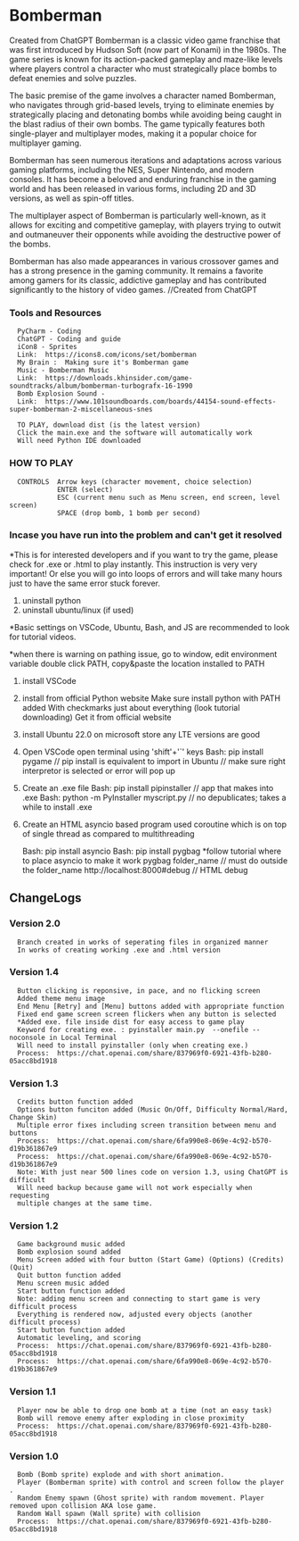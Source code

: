 # Bomberman
Created from ChatGPT
Bomberman is a classic video game franchise that was first introduced by Hudson Soft (now
part of Konami) in the 1980s. The game series is known for its action-packed gameplay and 
maze-like levels where players control a character who must strategically place bombs to 
defeat enemies and solve puzzles.

The basic premise of the game involves a character named Bomberman, who navigates 
through grid-based levels, trying to eliminate enemies by strategically placing and 
detonating bombs while avoiding being caught in the blast radius of their own bombs. The 
game typically features both single-player and multiplayer modes, making it a popular 
choice for multiplayer gaming.

Bomberman has seen numerous iterations and adaptations across various gaming 
platforms, including the NES, Super Nintendo, and modern consoles. It has become a 
beloved and enduring franchise in the gaming world and has been released in various forms, 
including 2D and 3D versions, as well as spin-off titles.

The multiplayer aspect of Bomberman is particularly well-known, as it allows for exciting and 
competitive gameplay, with players trying to outwit and outmaneuver their opponents while 
avoiding the destructive power of the bombs.

Bomberman has also made appearances in various crossover games and has a strong 
presence in the gaming community. It remains a favorite among gamers for its classic, 
addictive gameplay and has contributed significantly to the history of video games.
//Created from ChatGPT


### Tools and Resources
      PyCharm - Coding
      ChatGPT - Coding and guide
      iCon8 - Sprites
      Link:  https://icons8.com/icons/set/bomberman
      My Brain :  Making sure it's Bomberman game
      Music - Bomberman Music
      Link:  https://downloads.khinsider.com/game-soundtracks/album/bomberman-turbografx-16-1990
      Bomb Explosion Sound - 
      Link:  https://www.101soundboards.com/boards/44154-sound-effects-super-bomberman-2-miscellaneous-snes

      TO PLAY, download dist (is the latest version)
      Click the main.exe and the software will automatically work
      Will need Python IDE downloaded

### HOW TO PLAY
      CONTROLS  Arrow keys (character movement, choice selection)
                ENTER (select)
                ESC (current menu such as Menu screen, end screen, level screen)
                SPACE (drop bomb, 1 bomb per second)
                
### Incase you have run into the problem and can't get it resolved
*This is for interested developers and if you want to try the game,
please check for .exe or .html to play instantly.
This instruction is very very important! Or else you will go into
loops of errors and will take many hours just to have the same error
stuck forever.

1. uninstall python
2. uninstall ubuntu/linux (if used)

*Basic settings on VSCode, Ubuntu, Bash, and JS are recommended to look
for tutorial videos.

*when there is warning on pathing issue, go to window, edit environment variable
	double click PATH, copy&paste the location installed to PATH

1. install VSCode
2. install from official Python website
	Make sure install python with PATH added
	With checkmarks just about everything (look tutorial downloading)
	Get it from official website
3. install Ubuntu 22.0 on microsoft store
	any LTE versions are good

3. Open VSCode
	open terminal using 'shift'+'`' keys
	Bash: pip install pygame // pip install is equivalent to import in Ubuntu
				// make sure right interpretor is selected or error will pop up

4. Create an .exe file
	Bash: pip install pipinstaller // app that makes into .exe
	Bash: python -m PyInstaller myscript.py	// no depublicates; takes a while to install .exe
	
5. Create an HTML
	asyncio based program used coroutine which is on top of single thread 
	as compared to multithreading

	Bash: pip install asyncio 
	Bash: pip install pygbag
	*follow tutorial where to place asyncio to make it work
	pygbag folder_name	// must do outside the folder_name
	http://localhost:8000#debug	// HTML debug

## ChangeLogs
### Version 2.0
      Branch created in works of seperating files in organized manner
      In works of creating working .exe and .html version                
### Version 1.4  
      Button clicking is reponsive, in pace, and no flicking screen
      Added theme menu image  
      End Menu [Retry] and [Menu] buttons added with appropriate function
      Fixed end game screen screen flickers when any button is selected 
      *Added exe. file inside dist for easy access to game play
      Keyword for creating exe. : pyinstaller main.py  --onefile --noconsole in Local Terminal
      Will need to install pyinstaller (only when creating exe.)
      Process:  https://chat.openai.com/share/837969f0-6921-43fb-b280-05acc8bd1918
### Version 1.3 
      Credits button function added
      Options button funciton added (Music On/Off, Difficulty Normal/Hard, Change Skin)
      Multiple error fixes including screen transition between menu and buttons
      Process:  https://chat.openai.com/share/6fa990e8-069e-4c92-b570-d19b361867e9
      Process:  https://chat.openai.com/share/6fa990e8-069e-4c92-b570-d19b361867e9
      Note: With just near 500 lines code on version 1.3, using ChatGPT is difficult
      Will need backup because game will not work especially when requesting 
      multiple changes at the same time.
### Version 1.2 
      Game background music added
      Bomb explosion sound added
      Menu Screen added with four button (Start Game) (Options) (Credits) (Quit)
      Quit button function added
      Menu screen music added
      Start button function added
      Note: adding menu screen and connecting to start game is very difficult process
      Everything is rendered now, adjusted every objects (another difficult process)
      Start button function added
      Automatic leveling, and scoring 
      Process:  https://chat.openai.com/share/837969f0-6921-43fb-b280-05acc8bd1918
      Process:  https://chat.openai.com/share/6fa990e8-069e-4c92-b570-d19b361867e9
### Version 1.1
      Player now be able to drop one bomb at a time (not an easy task)
      Bomb will remove enemy after exploding in close proximity
      Process:  https://chat.openai.com/share/837969f0-6921-43fb-b280-05acc8bd1918
### Version 1.0 
      Bomb (Bomb sprite) explode and with short animation. 
      Player (Bomberman sprite) with control and screen follow the player . 
      Random Enemy spawn (Ghost sprite) with random movement. Player removed upon collision AKA lose game.
      Random Wall spawn (Wall sprite) with collision
      Process:  https://chat.openai.com/share/837969f0-6921-43fb-b280-05acc8bd1918




